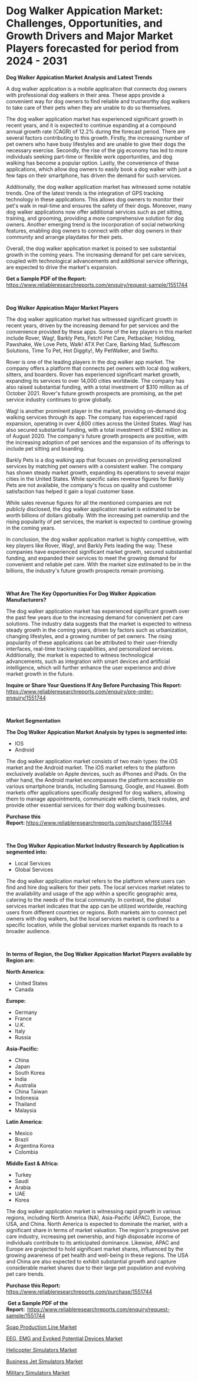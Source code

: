 <p><h1>Dog Walker Appication Market: Challenges, Opportunities, and Growth Drivers and Major Market Players forecasted for period from 2024 - 2031</h1></p><p><strong>Dog Walker Appication Market Analysis and Latest Trends</strong></p>
<p><p>A dog walker application is a mobile application that connects dog owners with professional dog walkers in their area. These apps provide a convenient way for dog owners to find reliable and trustworthy dog walkers to take care of their pets when they are unable to do so themselves.</p><p>The dog walker application market has experienced significant growth in recent years, and it is expected to continue expanding at a compound annual growth rate (CAGR) of 12.2% during the forecast period. There are several factors contributing to this growth. Firstly, the increasing number of pet owners who have busy lifestyles and are unable to give their dogs the necessary exercise. Secondly, the rise of the gig economy has led to more individuals seeking part-time or flexible work opportunities, and dog walking has become a popular option. Lastly, the convenience of these applications, which allow dog owners to easily book a dog walker with just a few taps on their smartphone, has driven the demand for such services.</p><p>Additionally, the dog walker application market has witnessed some notable trends. One of the latest trends is the integration of GPS tracking technology in these applications. This allows dog owners to monitor their pet's walk in real-time and ensures the safety of their dogs. Moreover, many dog walker applications now offer additional services such as pet sitting, training, and grooming, providing a more comprehensive solution for dog owners. Another emerging trend is the incorporation of social networking features, enabling dog owners to connect with other dog owners in their community and arrange playdates for their pets.</p><p>Overall, the dog walker application market is poised to see substantial growth in the coming years. The increasing demand for pet care services, coupled with technological advancements and additional service offerings, are expected to drive the market's expansion.</p></p>
<p><strong>Get a Sample PDF of the Report:&nbsp;</strong> <a href="https://www.reliableresearchreports.com/enquiry/request-sample/1551744">https://www.reliableresearchreports.com/enquiry/request-sample/1551744</a></p>
<p>&nbsp;</p>
<p><strong>Dog Walker Appication Major Market Players</strong></p>
<p><p>The dog walker application market has witnessed significant growth in recent years, driven by the increasing demand for pet services and the convenience provided by these apps. Some of the key players in this market include Rover, Wag!, Barkly Pets, Fetch! Pet Care, Petbacker, Holidog, Pawshake, We Love Pets, Walk! ATX Pet Care, Barking Mad, Suffescom Solutions, Time To Pet, Hot Diggity!, My PetWalker, and Swifto.</p><p>Rover is one of the leading players in the dog walker app market. The company offers a platform that connects pet owners with local dog walkers, sitters, and boarders. Rover has experienced significant market growth, expanding its services to over 14,000 cities worldwide. The company has also raised substantial funding, with a total investment of $310 million as of October 2021. Rover's future growth prospects are promising, as the pet service industry continues to grow globally.</p><p>Wag! is another prominent player in the market, providing on-demand dog walking services through its app. The company has experienced rapid expansion, operating in over 4,600 cities across the United States. Wag! has also secured substantial funding, with a total investment of $362 million as of August 2020. The company's future growth prospects are positive, with the increasing adoption of pet services and the expansion of its offerings to include pet sitting and boarding.</p><p>Barkly Pets is a dog walking app that focuses on providing personalized services by matching pet owners with a consistent walker. The company has shown steady market growth, expanding its operations to several major cities in the United States. While specific sales revenue figures for Barkly Pets are not available, the company's focus on quality and customer satisfaction has helped it gain a loyal customer base.</p><p>While sales revenue figures for all the mentioned companies are not publicly disclosed, the dog walker application market is estimated to be worth billions of dollars globally. With the increasing pet ownership and the rising popularity of pet services, the market is expected to continue growing in the coming years.</p><p>In conclusion, the dog walker application market is highly competitive, with key players like Rover, Wag!, and Barkly Pets leading the way. These companies have experienced significant market growth, secured substantial funding, and expanded their services to meet the growing demand for convenient and reliable pet care. With the market size estimated to be in the billions, the industry's future growth prospects remain promising.</p></p>
<p>&nbsp;</p>
<p><strong>What Are The Key Opportunities For Dog Walker Appication Manufacturers?</strong></p>
<p><p>The dog walker application market has experienced significant growth over the past few years due to the increasing demand for convenient pet care solutions. The industry data suggests that the market is expected to witness steady growth in the coming years, driven by factors such as urbanization, changing lifestyles, and a growing number of pet owners. The rising popularity of these applications can be attributed to their user-friendly interfaces, real-time tracking capabilities, and personalized services. Additionally, the market is expected to witness technological advancements, such as integration with smart devices and artificial intelligence, which will further enhance the user experience and drive market growth in the future.</p></p>
<p><strong>Inquire or Share Your Questions If Any Before Purchasing This Report:</strong> <a href="https://www.reliableresearchreports.com/enquiry/pre-order-enquiry/1551744">https://www.reliableresearchreports.com/enquiry/pre-order-enquiry/1551744</a></p>
<p>&nbsp;</p>
<p><strong>Market Segmentation</strong></p>
<p><strong>The Dog Walker Appication Market Analysis by types is segmented into:</strong></p>
<p><ul><li>IOS</li><li>Android</li></ul></p>
<p><p>The dog walker application market consists of two main types: the iOS market and the Android market. The iOS market refers to the platform exclusively available on Apple devices, such as iPhones and iPads. On the other hand, the Android market encompasses the platform accessible on various smartphone brands, including Samsung, Google, and Huawei. Both markets offer applications specifically designed for dog walkers, allowing them to manage appointments, communicate with clients, track routes, and provide other essential services for their dog walking businesses.</p></p>
<p><strong>Purchase this Report:&nbsp;</strong><a href="https://www.reliableresearchreports.com/purchase/1551744">https://www.reliableresearchreports.com/purchase/1551744</a></p>
<p>&nbsp;</p>
<p><strong>The Dog Walker Appication Market Industry Research by Application is segmented into:</strong></p>
<p><ul><li>Local Services</li><li>Global Services</li></ul></p>
<p><p>The dog walker application market refers to the platform where users can find and hire dog walkers for their pets. The local services market relates to the availability and usage of the app within a specific geographic area, catering to the needs of the local community. In contrast, the global services market indicates that the app can be utilized worldwide, reaching users from different countries or regions. Both markets aim to connect pet owners with dog walkers, but the local services market is confined to a specific location, while the global services market expands its reach to a broader audience.</p></p>
<p>&nbsp;</p>
<p><strong>In terms of Region, the Dog Walker Appication Market Players available by Region are:</strong></p>
<p>
    <p> <strong> North America: </strong>
        <ul>
            <li>United States</li>
            <li>Canada</li>
        </ul>
        </p> 
    <p> <strong> Europe: </strong>
        <ul>
            <li>Germany</li>
            <li>France</li>
            <li>U.K.</li>
            <li>Italy</li>
            <li>Russia</li>
        </ul>
        </p> 
    <p> <strong> Asia-Pacific: </strong>
        <ul>
            <li>China</li>
            <li>Japan</li>
            <li>South Korea</li>
            <li>India</li>
            <li>Australia</li>
            <li>China Taiwan</li>
            <li>Indonesia</li>
            <li>Thailand</li>
            <li>Malaysia</li>
        </ul>
        </p> 
    <p> <strong> Latin America: </strong>
        <ul>
            <li>Mexico</li>
            <li>Brazil</li>
            <li>Argentina Korea</li>
            <li>Colombia</li>
        </ul>
        </p> 
    <p> <strong> Middle East & Africa: </strong>
        <ul>
            <li>Turkey</li>
            <li>Saudi</li>
            <li>Arabia</li>
            <li>UAE</li>
            <li>Korea</li>
        </ul>
    </p>
    </p>
<p><p>The dog walker application market is witnessing rapid growth in various regions, including North America (NA), Asia-Pacific (APAC), Europe, the USA, and China. North America is expected to dominate the market, with a significant share in terms of market valuation. The region's progressive pet care industry, increasing pet ownership, and high disposable income of individuals contribute to its anticipated dominance. Likewise, APAC and Europe are projected to hold significant market shares, influenced by the growing awareness of pet health and well-being in these regions. The USA and China are also expected to exhibit substantial growth and capture considerable market shares due to their large pet population and evolving pet care trends.</p></p>
<p><strong>Purchase this Report: </strong><a href="https://www.reliableresearchreports.com/purchase/1551744">https://www.reliableresearchreports.com/purchase/1551744</a></p>
<p>&nbsp;<strong>Get a Sample PDF of the Report:&nbsp;&nbsp;</strong><a href="https://www.reliableresearchreports.com/enquiry/request-sample/1551744">https://www.reliableresearchreports.com/enquiry/request-sample/1551744</a></p>
<p><strong></strong></p>
<p><p><a href="https://medium.com/p/e23b3392190a/edit">Soap Production Line Market</a></p><p><a href="https://medium.com/p/1d9e312f3a44/edit">EEG, EMG and Evoked Potential Devices Market</a></p><p><a href="https://medium.com/p/44c6083eefb7/edit">Helicopter Simulators Market</a></p><p><a href="https://medium.com/p/819d9efbfb69/edit">Business Jet Simulators Market</a></p><p><a href="https://medium.com/p/325727b300c0/edit">Military Simulators Market</a></p></p>